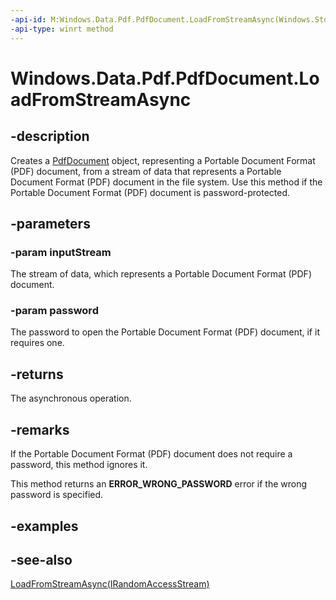 ```yaml
---
-api-id: M:Windows.Data.Pdf.PdfDocument.LoadFromStreamAsync(Windows.Storage.Streams.IRandomAccessStream,System.String)
-api-type: winrt method
---
```


<!-- Method syntax
public Windows.Foundation.IAsyncOperation<Windows.Data.Pdf.PdfDocument> LoadFromStreamAsync(Windows.Storage.Streams.IRandomAccessStream inputStream, System.String password)
-->

# Windows.Data.Pdf.PdfDocument.LoadFromStreamAsync

## -description
Creates a [PdfDocument](pdfdocument.md) object, representing a Portable Document Format (PDF) document, from a stream of data that represents a Portable Document Format (PDF) document in the file system. Use this method if the Portable Document Format (PDF) document is password-protected.

## -parameters
### -param inputStream
The stream of data, which represents a Portable Document Format (PDF) document.

### -param password
The password to open the Portable Document Format (PDF) document, if it requires one.

## -returns
The asynchronous operation.

## -remarks
If the Portable Document Format (PDF) document does not require a password, this method ignores it.

This method returns an **ERROR_WRONG_PASSWORD** error if the wrong password is specified.

## -examples

## -see-also
[LoadFromStreamAsync(IRandomAccessStream)](pdfdocument_loadfromstreamasync_780156426.md)